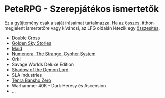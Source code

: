# PeteRPG - Szerepjátékos ismertetők

Ez a gyűjtemény csak a saját írásaimat tartalmazza. Ha az összes, itthon megjelent ismertetőre vagy kíváncsi, az LFG oldalán létezik egy [összesítés](http://lfg.hu/75499/vegyes/szerepjatek-ismertetok-mega-gyujtemenye/).

* [Double Cross](double_cross.md)
* [Golden Sky Stories](gss.md)
* [Maid](maid.md])
* [Numenera, The Strange, Cypher System](cyp_num_ts.md)
* Ork!
* Savage Worlds Deluxe Edition
* [Shadow of the Demon Lord](sotdl.md)
* SLA Industries
* [Tenra Bansho Zero](tbz.md])
* Warhammer 40K - Dark Heresy és Ascension
* ...

